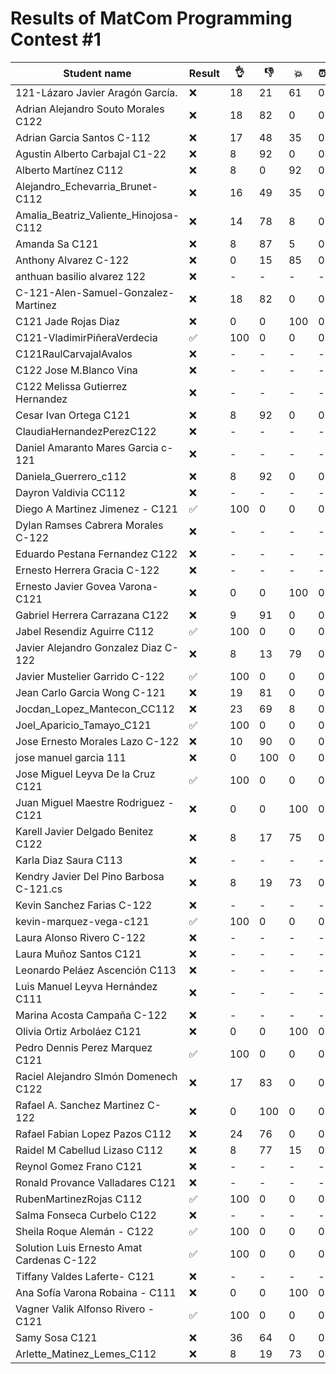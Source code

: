 # Results of MatCom Programming Contest #1

| Student name | Result | 👌 | 👎 | 💥 | ⏰ | Final |
| ------------ | ------ | ------- | ----- | --- | -- | ----- |
| 121-Lázaro Javier Aragón García. | ❌ | 18 | 21 | 61 | 0 | ❌ |
| Adrian Alejandro Souto Morales C122 | ❌ | 18 | 82 | 0 | 0 | ✅ |
| Adrian Garcia Santos C-112 | ❌ | 17 | 48 | 35 | 0 | ❌ |
| Agustin Alberto Carbajal C1-22 | ❌ | 8 | 92 | 0 | 0 | ❌ |
| Alberto Martínez C112 | ❌ | 8 | 0 | 92 | 0 | ❌ |
| Alejandro_Echevarria_Brunet-C112 | ❌ | 16 | 49 | 35 | 0 | ❌ |
| Amalia_Beatriz_Valiente_Hinojosa-C112 | ❌ | 14 | 78 | 8 | 0 | ❌ |
| Amanda Sa C121 | ❌ | 8 | 87 | 5 | 0 | ❌ |
| Anthony Alvarez C-122 | ❌ | 0 | 15 | 85 | 0 | ❌ |
| anthuan basilio alvarez 122 | ❌ | - | - | - | - | ❌ |
| C-121-Alen-Samuel-Gonzalez-Martinez | ❌ | 18 | 82 | 0 | 0 | ❌ |
| C121 Jade Rojas Diaz | ❌ | 0 | 0 | 100 | 0 | ❌ |
| C121-VladimirPiñeraVerdecia | ✅ | 100 | 0 | 0 | 0 | ✅ |
| C121RaulCarvajalAvalos | ❌ | - | - | - | - | ❌ |
| C122 Jose M.Blanco Vina | ❌ | - | - | - | - | ❌ |
| C122 Melissa Gutierrez Hernandez | ❌ | - | - | - | - | ❌ |
| Cesar Ivan Ortega C121 | ❌ | 8 | 92 | 0 | 0 | ❌ |
| ClaudiaHernandezPerezC122 | ❌ | - | - | - | - | ❌ |
| Daniel Amaranto Mares Garcia c-121 | ❌ | - | - | - | - | ❌ |
| Daniela_Guerrero_c112 | ❌ | 8 | 92 | 0 | 0 | ❌ |
| Dayron Valdivia CC112 | ❌ | - | - | - | - | ❌ |
| Diego A Martinez Jimenez - C121 | ✅ | 100 | 0 | 0 | 0 | ✅ |
| Dylan Ramses Cabrera Morales C-122 | ❌ | - | - | - | - | ❌ |
| Eduardo Pestana Fernandez C122 | ❌ | - | - | - | - | ❌ |
| Ernesto Herrera Gracia C-122 | ❌ | - | - | - | - | ❌ |
| Ernesto Javier Govea Varona-C121 | ❌ | 0 | 0 | 100 | 0 | ❌ |
| Gabriel Herrera Carrazana C122 | ❌ | 9 | 91 | 0 | 0 | ❌ |
| Jabel Resendiz Aguirre C112 | ✅ | 100 | 0 | 0 | 0 | ✅ |
| Javier Alejandro Gonzalez Diaz C-122  | ❌ | 8 | 13 | 79 | 0 | ❌ |
| Javier Mustelier Garrido C-122 | ✅ | 100 | 0 | 0 | 0 | ✅ |
| Jean Carlo Garcia Wong C-121 | ❌ | 19 | 81 | 0 | 0 | ❌ |
| Jocdan_Lopez_Mantecon_CC112 | ❌ | 23 | 69 | 8 | 0 | ❌ |
| Joel_Aparicio_Tamayo_C121 | ✅ | 100 | 0 | 0 | 0 | ✅ |
| Jose Ernesto Morales Lazo C-122 | ❌ | 10 | 90 | 0 | 0 | ❌ |
| jose manuel garcia 111 | ❌ | 0 | 100 | 0 | 0 | ❌ |
| Jose Miguel Leyva De la Cruz C121 | ✅ | 100 | 0 | 0 | 0 | ✅ |
| Juan Miguel Maestre Rodriguez - C121 | ❌ | 0 | 0 | 100 | 0 | ❌ |
| Karell Javier Delgado Benitez C122 | ❌ | 8 | 17 | 75 | 0 | ❌ |
| Karla Diaz Saura C113 | ❌ | - | - | - | - | ❌ |
| Kendry Javier Del Pino Barbosa C-121.cs | ❌ | 8 | 19 | 73 | 0 | ❌ |
| Kevin Sanchez Farias C-122 | ❌ | - | - | - | - | ❌ |
| kevin-marquez-vega-c121 | ✅ | 100 | 0 | 0 | 0 | ✅ |
| Laura Alonso Rivero C-122 | ❌ | - | - | - | - | ❌ |
| Laura Muñoz Santos C121 | ❌ | - | - | - | - | ❌ |
| Leonardo Peláez Ascención C113 | ❌ | - | - | - | - | ❌ |
| Luis Manuel Leyva Hernández C111 | ❌ | - | - | - | - | ❌ |
| Marina Acosta Campaña C-122 | ❌ | - | - | - | - | ❌ |
| Olivia Ortiz Arboláez C121 | ❌ | 0 | 0 | 100 | 0 | ❌ |
| Pedro Dennis Perez Marquez C121 | ✅ | 100 | 0 | 0 | 0 | ✅ |
| Raciel Alejandro SImón Domenech C122 | ❌ | 17 | 83 | 0 | 0 | ❌ |
| Rafael A. Sanchez Martinez C-122 | ❌ | 0 | 100 | 0 | 0 | ❌ |
| Rafael Fabian Lopez Pazos C112 | ❌ | 24 | 76 | 0 | 0 | ❌ |
| Raidel M Cabellud Lizaso C112 | ❌ | 8 | 77 | 15 | 0 | ❌ |
| Reynol Gomez Frano C121 | ❌ | - | - | - | - | ❌ |
| Ronald Provance Valladares C121 | ❌ | - | - | - | - | ❌ |
| RubenMartinezRojas C112 | ✅ | 100 | 0 | 0 | 0 | ✅ |
| Salma Fonseca Curbelo C122 | ❌ | - | - | - | - | ❌ |
| Sheila Roque Alemán - C122 | ✅ | 100 | 0 | 0 | 0 | ✅ |
| Solution Luis Ernesto Amat Cardenas C-122 | ✅ | 100 | 0 | 0 | 0 | ✅ |
| Tiffany Valdes Laferte- C121 | ❌ | - | - | - | - | ❌ |
| Ana Sofía Varona Robaina - C111 | ❌ | 0 | 0 | 100 | 0 | ❌ |
| Vagner Valik Alfonso Rivero - C121 | ✅ | 100 | 0 | 0 | 0 | ✅ |
| Samy Sosa C121 | ❌ | 36 | 64 | 0 | 0 | ❌ |
| Arlette_Matinez_Lemes_C112 | ❌ | 8 | 19 | 73 | 0 | ❌ |
